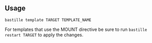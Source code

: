 ## Usage

`bastille template TARGET TEMPLATE_NAME`

For templates that use the MOUNT directive be sure to run `bastille restart TARGET` to apply the changes.

